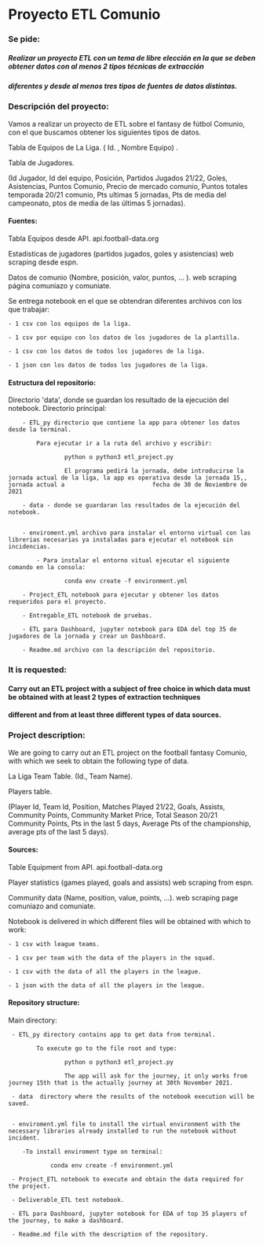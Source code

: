 # Proyecto ETL Comunio

### Se pide:

##### Realizar un proyecto ETL con un tema de libre elección en la que se deben obtener datos con al menos 2 tipos técnicas de extracción
##### diferentes y desde al menos tres tipos de fuentes de datos distintas.

### Descripción del proyecto:

Vamos a realizar un proyecto de ETL sobre el fantasy de fútbol Comunio, con el que buscamos obtener los siguientes tipos de datos.

Tabla de Equipos de La Liga. ( Id. , Nombre Equipo) .

Tabla de Jugadores.

(Id Jugador, Id del equipo, Posición, Partidos Jugados 21/22, Goles, Asistencias, Puntos Comunio, Precio de mercado comunio, Puntos totales temporada 20/21 comunio, Pts ultimas 5 jornadas, Pts de media del campeonato, ptos de media de las últimas 5 jornadas).

#### Fuentes:

Tabla Equipos desde API. api.football-data.org

Estadisticas de jugadores (partidos jugados, goles y asistencias) web scraping desde espn.

Datos de comunio (Nombre, posición, valor, puntos, ... ). web scraping página comuniazo y comuniate.

Se entrega notebook en el que se obtendran diferentes archivos con los que trabajar: 

    - 1 csv con los equipos de la liga. 
    
    - 1 csv por equipo con los datos de los jugadores de la plantilla. 
    
    - 1 csv con los datos de todos los jugadores de la liga. 
    
    - 1 json con los datos de todos los jugadores de la liga.


#### Estructura del repositorio:

Directorio 'data', donde se guardan los resultado de la ejecución del notebook.
Directorio principal:

        - ETL_py directorio que contiene la app para obtener los datos desde la terminal.
        
            Para ejecutar ir a la ruta del archivo y escribir:
            
                    python o python3 etl_project.py
                    
                    El programa pedirá la jornada, debe introducirse la jornada actual de la liga, la app es operativa desde la jornada 15,, jornada actual a                         fecha de 30 de Noviembre de 2021
        
        - data - donde se guardaran los resultados de la ejecución del notebook.
    
    
        - enviroment.yml archivo para instalar el entorno virtual con las librerias necesarias ya instaladas para ejecutar el notebook sin incidencias.
        
            - Para instalar el entorno vitual ejecutar el siguiente comando en la consola: 
                    
                    conda env create -f environment.yml
        
        - Project_ETL notebook para ejecutar y obtener los datos requeridos para el proyecto.
   
        - Entregable_ETL notebook de pruebas.
        
        - ETL para Dashboard, jupyter notebook para EDA del top 35 de jugadores de la jornada y crear un Dashboard.
   
        - Readme.md archivo con la descripción del repositorio.

### It is requested:

#### Carry out an ETL project with a subject of free choice in which data must be obtained with at least 2 types of extraction techniques
#### different and from at least three different types of data sources.

### Project description:

We are going to carry out an ETL project on the football fantasy Comunio, with which we seek to obtain the following type of data.

La Liga Team Table. (Id., Team Name).

Players table.

(Player Id, Team Id, Position, Matches Played 21/22, Goals, Assists, Community Points, Community Market Price, Total Season 20/21 Community Points, Pts in the last 5 days, Average Pts of the championship, average pts of the last 5 days).

#### Sources:

Table Equipment from API. api.football-data.org

Player statistics (games played, goals and assists) web scraping from espn.

Community data (Name, position, value, points, ...). web scraping page comuniazo and comuniate.

Notebook is delivered in which different files will be obtained with which to work: 

    - 1 csv with league teams. 
    
    - 1 csv per team with the data of the players in the squad.
    
    - 1 csv with the data of all the players in the league.
    
    - 1 json with the data of all the players in the league.
    

#### Repository structure:


Main directory:

     - ETL_py directory contains app to get data from terminal.
        
            To execute go to the file root and type:
            
                    python o python3 etl_project.py
                    
                    The app will ask for the journey, it only works from journey 15th that is the actually journey at 30th November 2021.
                    
     - data  directory where the results of the notebook execution will be saved.
     
     
     - enviroment.yml file to install the virtual environment with the necessary libraries already installed to run the notebook without incident.
        
        -To install enviroment type on terminal:
        
                conda env create -f environment.yml
                
     - Project_ETL notebook to execute and obtain the data required for the project.
     
     - Deliverable_ETL test notebook.
     
     - ETL para Dashboard, jupyter notebook for EDA of top 35 players of the journey, to make a dashboard.
     
     - Readme.md file with the description of the repository. 
